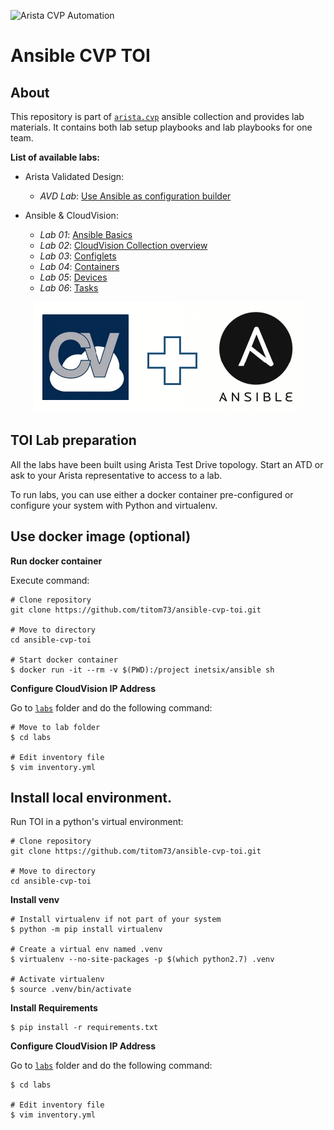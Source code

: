 ![Arista CVP Automation](https://img.shields.io/badge/Arista-CVP%20Automation-blue)

# Ansible CVP TOI

## About

This repository is part of [`arista.cvp`](https://github.com/titom73/ansible-cvp) ansible collection and provides lab materials. It contains both lab setup playbooks and lab playbooks for one team.

__List of available labs:__

- Arista Validated Design:
  - _AVD Lab_: [Use Ansible as configuration builder](avd)

- Ansible & CloudVision:
  - _Lab 01_: [Ansible Basics](labs/lab01-ansible-basics)
  - _Lab 02_: [CloudVision Collection overview](labs/lab02-arista.cvp-overview)
  - _Lab 03_: [Configlets](labs/lab03-cv-configlets)
  - _Lab 04_: [Containers](labs/lab04-cv-containers)
  - _Lab 05_: [Devices](labs/lab05-cv-device)
  - _Lab 06_: [Tasks](labs/lab05-cv-tasks)

<p align="center">
  <img src='imgs/cv_ansible_logo.png' alt='Arista CloudVision and Ansible'/>
</p>

## TOI Lab preparation

All the labs have been built using Arista Test Drive topology. Start an ATD or ask to your Arista representative to access to a lab.

To run labs, you can use either a docker container pre-configured or configure your system with Python and virtualenv.

## Use docker image (optional)

__Run docker container__

Execute command:

```shell
# Clone repository
git clone https://github.com/titom73/ansible-cvp-toi.git

# Move to directory
cd ansible-cvp-toi

# Start docker container
$ docker run -it --rm -v $(PWD):/project inetsix/ansible sh
```

__Configure CloudVision IP Address__

Go to [`labs`](labs/) folder and do the following command:

```shell
# Move to lab folder
$ cd labs

# Edit inventory file
$ vim inventory.yml
```

## Install local environment.

Run TOI in a python's virtual environment:

```shell
# Clone repository
git clone https://github.com/titom73/ansible-cvp-toi.git

# Move to directory
cd ansible-cvp-toi
```

__Install venv__

```shell
# Install virtualenv if not part of your system
$ python -m pip install virtualenv

# Create a virtual env named .venv
$ virtualenv --no-site-packages -p $(which python2.7) .venv

# Activate virtualenv
$ source .venv/bin/activate
```

__Install Requirements__

```shell
$ pip install -r requirements.txt
```

__Configure CloudVision IP Address__

Go to [`labs`](labs/) folder and do the following command:

```shell
$ cd labs

# Edit inventory file
$ vim inventory.yml
```
